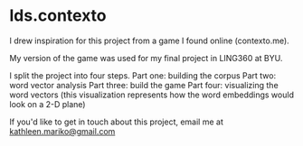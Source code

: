 # lds.contexto

I drew inspiration for this project from a game I found online (contexto.me).

My version of the game was used for my final project in LING360 at BYU. 

I split the project into four steps. 
Part one: building the corpus
Part two: word vector analysis
Part three: build the game
Part four: visualizing the word vectors (this visualization represents how the word embeddings would look on a 2-D plane)

If you'd like to get in touch about this project, email me at kathleen.mariko@gmail.com
